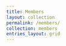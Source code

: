 ```yaml
---
title: Members
layout: collection
permalink: /members/
collection: members
entries_layout: grid
---
```

